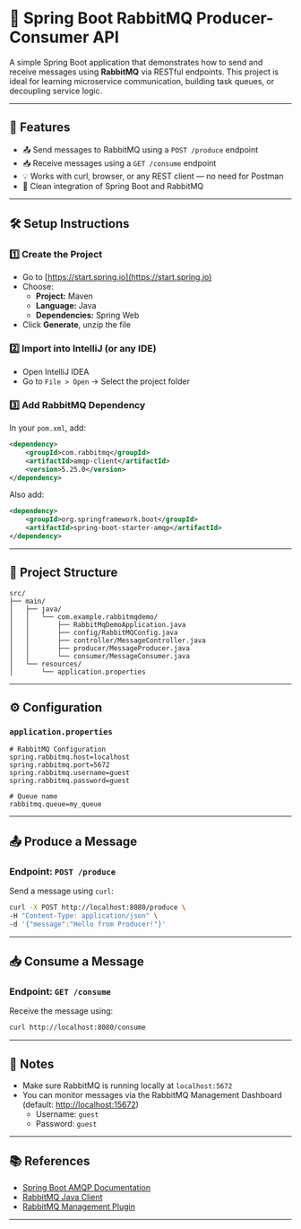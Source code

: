 # 🐇 Spring Boot RabbitMQ Producer-Consumer API

A simple Spring Boot application that demonstrates how to send and receive messages using **RabbitMQ** via RESTful endpoints. This project is ideal for learning microservice communication, building task queues, or decoupling service logic.

---

## 🚀 Features

- 📤 Send messages to RabbitMQ using a `POST /produce` endpoint  
- 📥 Receive messages using a `GET /consume` endpoint  
- 💡 Works with curl, browser, or any REST client — no need for Postman  
- 🔧 Clean integration of Spring Boot and RabbitMQ

---

## 🛠️ Setup Instructions

### 1️⃣ Create the Project

- Go to [https://start.spring.io](https://start.spring.io)
- Choose:
  - **Project:** Maven
  - **Language:** Java
  - **Dependencies:** Spring Web
- Click **Generate**, unzip the file

### 2️⃣ Import into IntelliJ (or any IDE)

- Open IntelliJ IDEA  
- Go to `File > Open` → Select the project folder

### 3️⃣ Add RabbitMQ Dependency

In your `pom.xml`, add:

```xml
<dependency>
    <groupId>com.rabbitmq</groupId>
    <artifactId>amqp-client</artifactId>
    <version>5.25.0</version>
</dependency>
```

Also add:

```xml
<dependency>
    <groupId>org.springframework.boot</groupId>
    <artifactId>spring-boot-starter-amqp</artifactId>
</dependency>
```

---

## 📁 Project Structure

```
src/
├── main/
│   ├── java/
│   │   └── com.example.rabbitmqdemo/
│   │       ├── RabbitMqDemoApplication.java
│   │       ├── config/RabbitMQConfig.java
│   │       ├── controller/MessageController.java
│   │       ├── producer/MessageProducer.java
│   │       └── consumer/MessageConsumer.java
│   └── resources/
│       └── application.properties
```

---

## ⚙️ Configuration

### `application.properties`

```properties
# RabbitMQ Configuration
spring.rabbitmq.host=localhost
spring.rabbitmq.port=5672
spring.rabbitmq.username=guest
spring.rabbitmq.password=guest

# Queue name
rabbitmq.queue=my_queue
```

---

## 📤 Produce a Message

### Endpoint: `POST /produce`

Send a message using `curl`:

```bash
curl -X POST http://localhost:8080/produce \
-H "Content-Type: application/json" \
-d '{"message":"Hello from Producer!"}'
```

---

## 📥 Consume a Message

### Endpoint: `GET /consume`

Receive the message using:

```bash
curl http://localhost:8080/consume
```

---

## 📌 Notes

- Make sure RabbitMQ is running locally at `localhost:5672`  
- You can monitor messages via the RabbitMQ Management Dashboard (default: [http://localhost:15672](http://localhost:15672))  
  - Username: `guest`  
  - Password: `guest`

---

## 📚 References

- [Spring Boot AMQP Documentation](https://docs.spring.io/spring-boot/docs/current/reference/htmlsingle/#messaging.amqp)
- [RabbitMQ Java Client](https://www.rabbitmq.com/java-client.html)
- [RabbitMQ Management Plugin](https://www.rabbitmq.com/management.html)

---
